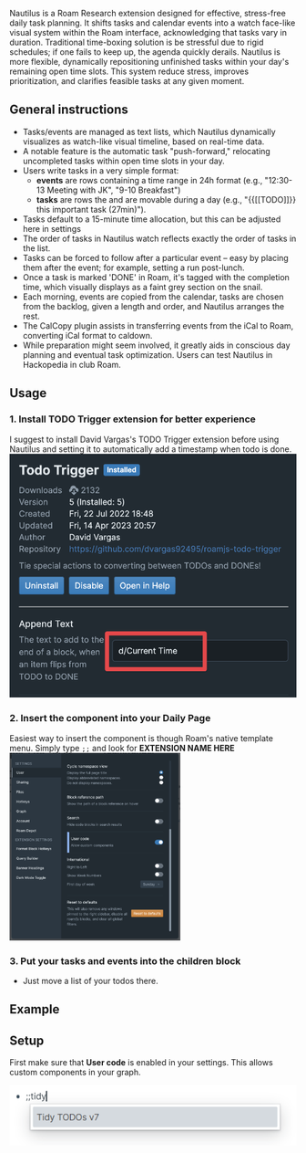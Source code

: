 Nautilus is a Roam Research extension designed for effective, stress-free daily task planning. It shifts tasks and calendar events into a watch face-like visual system within the Roam interface, acknowledging that tasks vary in duration. Traditional time-boxing solution is be stressful due to rigid schedules; if one fails to keep up, the agenda quickly derails. Nautilus is more flexible, dynamically repositioning unfinished tasks within your day's remaining open time slots. This system reduce stress, improves prioritization, and clarifies feasible tasks at any given moment.

## General instructions

-	Tasks/events are managed as text lists, which Nautilus dynamically visualizes as watch-like visual timeline, based on real-time data.
-	A notable feature is the automatic task "push-forward," relocating uncompleted tasks within open time slots in your day.
-	Users write tasks in a very simple format:
    - **events** are rows containing a time range in 24h format (e.g., "12:30-13 Meeting with JK", "9-10 Breakfast")
    - **tasks** are rows the and are movable during a day (e.g., "{{[[TODO]]}} this important task (27min)").
-	Tasks default to a 15-minute time allocation, but this can be adjusted here in settings
-   The order of tasks in Nautilus watch reflects exactly the order of tasks in the list. 
-	Tasks can be forced to follow after a particular event – easy by placing them after the event; for example, setting a run post-lunch.
-	Once a task is marked 'DONE' in Roam, it's tagged with the completion time, which visually displays as a faint grey section on the snail.
-	Each morning, events are copied from the calendar, tasks are chosen from the backlog, given a length and order, and Nautilus arranges the rest.
-	The CalCopy plugin assists in transferring events from the iCal to Roam, converting iCal format to caldown.
-	While preparation might seem involved, it greatly aids in conscious day planning and eventual task optimization. Users can test Nautilus in Hackopedia in club Roam.

## Usage

### 1. Install TODO Trigger extension for better experience
I suggest to install David Vargas's TODO Trigger extension before using Nautilus and setting it to automatically add a timestamp when todo is done. 
![Alt text](todotrigger.png)
### 2. Insert the component into your Daily Page
Easiest way to insert the component is though Roam's native template menu. Simply type `;;` and look for __EXTENSION NAME HERE__
<img src="https://github.com/8bitgentleman/roam-depot-tidy-todos/raw/main/settings.png" width="300"></img>

### 3. Put your tasks and events into the children block 
- Just move a list of your todos there. 

## Example 

## Setup 
First make sure that __User code__ is enabled in your settings. This allows custom components in your graph.




<img src="https://github.com/8bitgentleman/roam-depot-tidy-todos/raw/main/template.png" max-width="400"></img>


